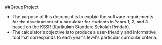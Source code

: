 ##Group Project
- The purpose of this document is to explain the software requirements for the development of a calculator for students in Years 1, 2, and 3 based on the KSSR (Kurikulum Standard Sekolah Rendah).
- The calculator's objective is to produce a user-friendly and informative tool that corresponds to each year's level's particular curricular criteria. 
